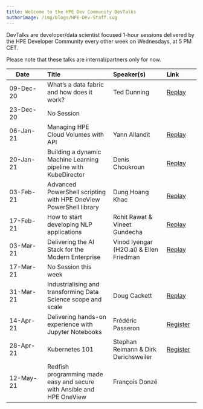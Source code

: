 ```yaml
---
title: Welcome to the HPE Dev Community DevTalks
authorimage: /img/blogs/HPE-Dev-Staff.svg
---
```

DevTalks are developer/data scientist focused 1-hour sessions delivered by the HPE Developer Community
 every other week on Wednesdays, at 5 PM CET. 

Please note that these talks are internal/partners only for now.

| &nbsp;&nbsp;&nbsp;&nbsp;Date&nbsp;&nbsp;&nbsp;&nbsp;&nbsp;&nbsp;&nbsp;    | Title                                                             |     Speaker(s)                               | Link&nbsp;&nbsp;&nbsp;&nbsp;&nbsp;&nbsp;&nbsp;&nbsp;&nbsp;                             |
| :--------- | :----------------------------------------------------------------- | :---------------------------------------- | :----------|
| 09-Dec-20 | What’s a data fabric and how does it work?                        | Ted Dunning                              | [Replay](https://vimeo.com/489790992/47e806f228) |
| 23-Dec-20 | No Session                                                        |                                          |                                                  |
| 06-Jan-21 | Managing HPE Cloud Volumes with API                               | Yann Allandit                            | [Replay](https://vimeo.com/498286520/1a5f5f742a) |
| 20-Jan-21 | Building a dynamic Machine Learning pipeline with KubeDirector    | Denis Choukroun                          | [Replay](https://vimeo.com/503611948)            |
| 03-Feb-21 | Advanced PowerShell scripting with HPE OneView PowerShell library | Dung Hoang Khac                          | [Replay](https://vimeo.com/508802530)            |
| 17-Feb-21 | How to start developing NLP applications                          | Rohit Rawat & Vineet Gundecha            | [Replay](https://vimeo.com/514054456)                                           |
| 03-Mar-21 | Delivering the AI Stack for the Modern Enterprise                 | Vinod Iyengar (H2O.ai) &  Ellen Friedman | [Replay](https://vimeo.com/520629079/56fecc72f8)                                         |
| 17-Mar-21 | No Session this week                                                      |                                          |                                                  |
| 31-Mar-21 | Industrialising and transforming Data Science scope and scale     | Doug Cackett                             | [Replay](https://vimeo.com/532641045/d498467501)                                         |
| 14-Apr-21 |  Delivering hands-on experience with Jupyter Notebooks   | Frédéric Passeron                        | [Register](https://hpe.zoom.us/meeting/register/tJIqcOyrqzwqGNcFG_UpC9r8l5VJ6210_jkV)  |
| 28-Apr-21 |  Kubernetes 101   | Stephan Reimann & Dirk Derichsweiler  |  [Register](https://hpe.zoom.us/meeting/register/tJ0ocOmspz0sHdDcsqZiWCfjW8JPjRSszuOE) |        
| 12-May-21 |  Redfish programming made easy and secure with Ansible and HPE OneView  | François Donzé                   | |                            